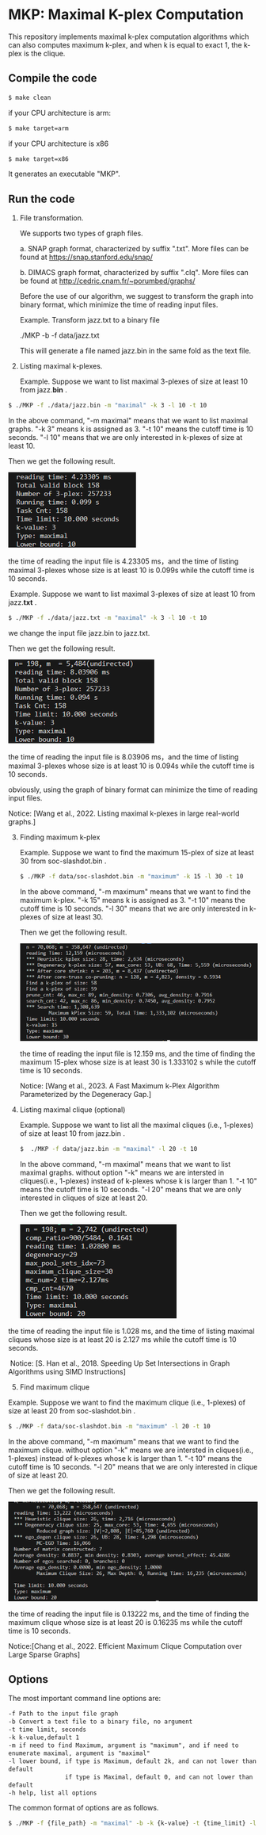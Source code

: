 # MKP: Maximal K-plex Computation

This repository implements maximal k-plex computation algorithms which can also computes maximum k-plex, and when k is equal to exact 1, the k-plex is the clique.
## Compile the code

```sh
$ make clean
```
if your CPU architecture is arm:

```sh
$ make target=arm
```

if your CPU architecture is x86

```sh
$ make target=x86
```

It generates an executable "MKP".

## Run the code

1. File transformation.

   We supports two types of graph files.

   a. SNAP graph format, characterized by suffix ".txt". More files can be found at https://snap.stanford.edu/snap/

   b. DIMACS graph format, characterized by suffix ".clq". More files can be found at  http://cedric.cnam.fr/~porumbed/graphs/

   Before the use of our algorithm, we suggest to transform the graph into binary format, which minimize the time of reading input files.

   Example. Transform jazz.txt to a binary file 

   ./MKP  -b -f data/jazz.txt 

   This will generate a file named jazz.bin in the same fold as the text file.

   

2. Listing maximal k-plexes.

   Example. Suppose we want to list maximal 3-plexes of size at least 10 from jazz.**bin** . 

```sh
$ ./MKP -f ./data/jazz.bin -m "maximal" -k 3 -l 10 -t 10
```
In the above command,  "-m maximal" means that we want to list maximal graphs.  "-k 3" means k is assigned as 3. "-t 10" means the cutoff time is 10 seconds. "-l 10" means that we are only interested in k-plexes of size at least 10.

Then we get the following result.

![image-20231109215430925](.\images\image-20231109215430925.png)

the time of reading the input file is 4.23305 ms，and the time of listing maximal 3-plexes whose size is at least 10 is 0.099s  while the cutoff time is 10 seconds. 

​	Example. Suppose we want to list maximal 3-plexes of size at least 10 from jazz.**txt** . 

```sh
$ ./MKP -f ./data/jazz.txt -m "maximal" -k 3 -l 10 -t 10
```

we change the input file jazz.bin to jazz.txt. 

Then we get the following result.

![image-20231109215414540](.\images\image-20231109215414540.png)

the time of reading the input file is 8.03906 ms，and the time of listing maximal 3-plexes whose size is at least 10 is 0.094s  while the cutoff time is 10 seconds. 

obviously, using the graph of binary format can minimize the time of reading input files.

Notice: [Wang et al., 2022. Listing maximal k-plexes in large real-world graphs.]

3. Finding maximum k-plex 

   Example. Suppose we want to find the maximum 15-plex of size at least 30 from soc-slashdot.bin . 

   ```sh
   $ ./MKP -f data/soc-slashdot.bin -m "maximum" -k 15 -l 30 -t 10
   ```

   In the above command,  "-m maximum" means that we want to find the maximum k-plex.  "-k 15" means k is assigned as 3. "-t 10" means the cutoff time is 10 seconds. "-l 30" means that we are only interested in k-plexes of size at least 30.

   Then we get the following result.

   ![image-20231109205747814](.\images\image-20231109205747814.png)

   the time of reading the input file is 12.159 ms, and the time of finding the maximum 15-plex whose size is at least 30 is 1.333102 s  while the cutoff time is 10 seconds.

   Notice: [Wang et al., 2023. A Fast Maximum k-Plex Algorithm Parameterized by the Degeneracy Gap.]

4. Listing maximal clique (optional)

   Example. Suppose we want to list all the maximal cliques (i.e., 1-plexes) of size at least 10 from jazz.bin . 

   ```sh
   $  ./MKP -f data/jazz.bin -m "maximal" -l 20 -t 10
   ```

   In the above command,  "-m maximal" means that we want to list maximal graphs.  without option "-k" means we are intersted in cliques(i.e., 1-plexes) instead of k-plexes whose k is larger than 1. "-t 10" means the cutoff time is 10 seconds. "-l 20" means that we are only interested in cliques of size at least 20.

   Then we get the following result.

   

   ![image-20231109210428747](.\images\image-20231109210428747.png)



the time of reading the input file is 1.028 ms, and the time of listing maximal cliques whose size is at least 20  is 2.127 ms  while the cutoff time is 10 seconds.

​	Notice: [S. Han et al., 2018. Speeding Up Set Intersections in Graph Algorithms using SIMD Instructions]

5. Find maximum clique

Example. Suppose we want to find the maximum clique (i.e., 1-plexes) of size at least 20 from soc-slashdot.bin . 

```sh
$ ./MKP -f data/soc-slashdot.bin -m "maximum" -l 20 -t 10
```

In the above command,  "-m maximum" means that we want to find the maximum clique. without option "-k" means we are intersted in cliques(i.e., 1-plexes) instead of k-plexes whose k is larger than 1. "-t 10" means the cutoff time is 10 seconds. "-l 20" means that we are only interested in clique of size at least 20.

Then we get the following result.

![image-20231109211018130](.\images\image-20231109211018130.png)

the time of reading the input file is 0.13222 ms, and the time of finding the maximum clique whose size is at least 20 is 0.16235 ms  while the cutoff time is 10 seconds.	

Notice:[Chang et al., 2022. Efficient Maximum Clique Computation over Large Sparse Graphs]



## Options

The most important command line options are:

    -f Path to the input file graph
    -b Convert a text file to a binary file, no argument
    -t time limit, seconds
    -k k-value,default 1
    -m if need to find Maximum, argument is "maximum", and if need to enumerate maximal, argument is "maximal"
    -l lower bound, if type is Maximum, default 2k, and can not lower than default
                    if type is Maximal, default 0, and can not lower than default
    -h help, list all options
The common format of options are as follows.

```sh
$ ./MKP -f {file_path} -m "maximal" -b -k {k-value} -t {time_limit} -l {lower_bound}
```
